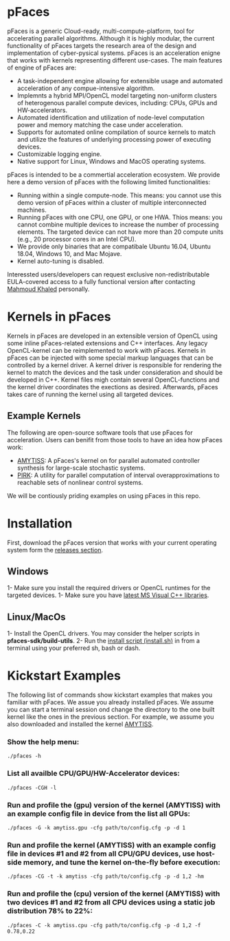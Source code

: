 # pFaces

pFaces is a generic Cloud-ready, multi-compute-platform, tool for accelerating parallel algorithms. 
Although it is highly modular, the current functionality of pFaces targets the research area of the design and implementation of cyber-pysical systems. 
pFaces is an acceleration enigne that works with kernels representing different use-cases. 
The main features of engine of pFaces are:

  - A task-independent engine allowing for extensible usage and  automated acceleration of any compue-intensive algorithm.
  - Implemnts a hybrid MPI/OpenCL model targeting non-uniform clusters of heterogenous parallel compute devices, including: CPUs, GPUs and HW-accelerators.
  - Automated identification and utilization of node-level computation power and memory matching the case under acceleration.
  - Supports for automated online compilation of source kernels to match and utilize the features of underlying processing power of executing devices.
  - Customizable logging engine.
  - Native support for Linux, Windows and MacOS operating systems.

pFaces is intended to be a commertial acceleration ecosystem.
We provide here a demo version of pFaces with the following limited functionalities:
  - Running within a single compute-node. This means: you cannot use this demo version of pFaces within a cluster of multiple interconnected machines.
  - Running pFaces with one CPU, one GPU, or one HWA. Thios means: you cannot combine multiple devices to increase the number of processing elements. The targeted device can not have more than 20 compute units (e.g., 20 processor cores in an Intel CPU).
  - We provide only binaries that are compatibale Ubuntu 16.04, Ubuntu 18.04, Windows 10, and Mac Mojave.
  - Kernel auto-tuning is disabled.

Interessted users/developers can request exclusive non-redistributable EULA-covered access to a 
fully functional version after contacting [Mahmoud Khaled](www.mahmoud-khaled.com) personally.


# Kernels in pFaces
Kernels in pFaces are developed in an extensible version of OpenCL using some inline pFaces-related extensions and C++ interfaces. 
Any legacy OpenCL-kernel can be reimplemented to work with pFaces. 
Kernels in pFaces can be injected with some special markup languages that can be controlled by a kernel driver. 
A kernel driver is responsible for rendering the kernel to match the devices and the task under consideration and should be developed in C++. 
Kernel files migh contain several OpenCL-functions and the kernel driver coordinates the exections as desired. 
Afterwards, pFaces takes care of running the kernel using all targeted devices. 

## Example Kernels

The following are open-source software tools that use pFaces for acceleration. Users can benifit from those tools to have an idea how pFaces work:
- [AMYTISS](https://github.com/mkhaled87/pFaces-AMYTISS): A pFaces's kernel on for parallel automated controller synthesis for large-scale stochastic systems.
- [PIRK](https://github.com/alexdevonport/pfaces-pirk): A utility for parallel computation of interval overapproximations to reachable sets of nonlinear control systems.
 
We will be contiously priding examples on using pFaces in this repo.

  
# Installation

First, download the pFaces version that works with your current operating system form the [releases section](https://github.com/parallall/pFaces/releases).

## Windows

1- Make sure you install the required drivers or OpenCL runtimes for the targeted devices.
1- Make sure you have [latest MS Visual C++ libraries](https://support.microsoft.com/en-us/help/2977003/the-latest-supported-visual-c-downloads).


## Linux/MacOs

1- Install the OpenCL drivers. You may consider the helper scripts in **pfaces-sdk/build-utils**.
2- Run the [install script (install.sh)](./install.sh) in from a terminal using your preferred sh, bash or dash.


# Kickstart Examples
The following list of commands show kickstart examples that makes you familiar with pFaces.
We assue you already installed pFaces.
We assume you can start a terminal session ond change the directory to the one built kernel like the ones in the previous section.
For example, we assume you also downloaded and installed the kernel [AMYTISS](https://github.com/mkhaled87/pFaces-AMYTISS).

### Show the help menu:
```
./pfaces -h
```

### List all availble CPU/GPU/HW-Accelerator devices:
```
./pfaces -CGH -l
```

### Run and profile the (gpu) version of the kernel (AMYTISS) with an example config file in device from the list all GPUs:
```
./pfaces -G -k amytiss.gpu -cfg path/to/config.cfg -p -d 1
```

### Run and profile the kernel (AMYTISS) with an example config file in devices #1 and #2 from all CPU/GPU devices, use host-side memory, and tune the kernel on-the-fly before execution:
```
./pfaces -CG -t -k amytiss -cfg path/to/config.cfg -p -d 1,2 -hm
```

### Run and profile the (cpu) version of the kernel (AMYTISS) with two devices #1 and #2 from all CPU devices using a static job distribution 78% to 22%:
```
./pfaces -C -k amytiss.cpu -cfg path/to/config.cfg -p -d 1,2 -f 0.78,0.22
```
